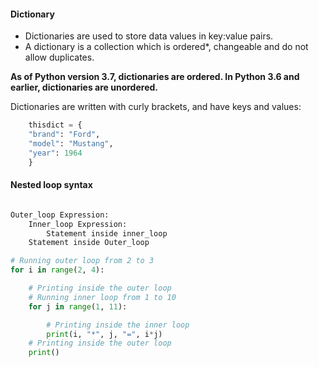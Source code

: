 #### Dictionary

- Dictionaries are used to store data values in key:value pairs.
- A dictionary is a collection which is ordered*, changeable and do not allow duplicates.

__As of Python version 3.7, dictionaries are ordered. In Python 3.6 and earlier, dictionaries are unordered.__

Dictionaries are written with curly brackets, and have keys and values:
```Python
    thisdict = {
    "brand": "Ford",
    "model": "Mustang",
    "year": 1964
    }

```

#### Nested loop syntax
```python

Outer_loop Expression:
    Inner_loop Expression:
        Statement inside inner_loop
    Statement inside Outer_loop
```
```python
# Running outer loop from 2 to 3
for i in range(2, 4):

    # Printing inside the outer loop
    # Running inner loop from 1 to 10
    for j in range(1, 11):

        # Printing inside the inner loop
        print(i, "*", j, "=", i*j)
    # Printing inside the outer loop
    print()

```